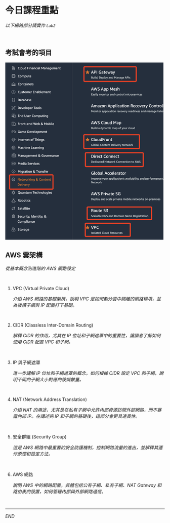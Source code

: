 # 今日課程重點

_以下網路部分請實作 `Lab2`_

<br>

## 考試會考的項目

<img src="images/img_41.png" width="500px">

<br>

## AWS 雲架構

_從基本概念到進階的 AWS 網路設定_

<br>

1. VPC (Virtual Private Cloud)  

    _介紹 AWS 網路的基礎架構，說明 VPC 是如何劃分雲中隔離的網路環境，並為後續子網與 IP 配置打下基礎。_

<br>

2. CIDR (Classless Inter-Domain Routing)  

    _解釋 CIDR 的作用，尤其在 IP 位址和子網遮罩中的重要性，讓讀者了解如何使用 CIDR 配置 VPC 和子網。_

<br>

3. IP 與子網遮罩  

    _進一步講解 IP 位址和子網遮罩的概念，如何根據 CIDR 設定 VPC 和子網，說明不同的子網大小對應的設備數量。_

<br>

4. NAT (Network Address Translation)

    _介紹 NAT 的用途，尤其是在私有子網中允許內部資源訪問外部網路，而不暴露內部 IP。在講述完 IP 和子網的基礎後，這部分會更具連貫性。_

<br>

5. 安全群組 (Security Group)  

    _這是 AWS 網路中最重要的安全防護機制，控制網路流量的進出，並解釋其運作原理和設定方法。_

<br>

6. AWS 網路

    _說明 AWS 中的網路配置，具體包括公有子網、私有子網、NAT Gateway 和路由表的設置，如何管理內部與外部網路通信。_

<br>

___

_END_
